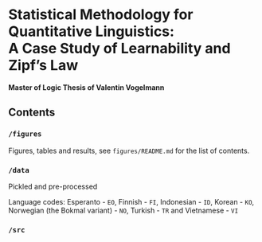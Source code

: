 # Statistical Methodology for Quantitative Linguistics: <br> A Case Study of Learnability and Zipf’s Law 
__Master of Logic Thesis of Valentin Vogelmann__

## Contents

### `/figures`

Figures, tables and results, see `figures/README.md` for the list of contents.

### `/data`

Pickled and pre-processed


Language codes: Esperanto - `EO`, Finnish - `FI`, Indonesian - `ID`, Korean - `KO`, Norwegian (the Bokmal variant) - `NO`, Turkish - `TR` and Vietnamese - `VI`

### `/src`



